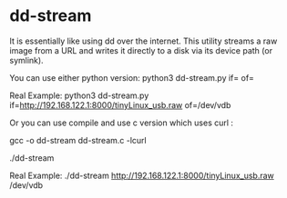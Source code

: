 # dd-stream
It is essentially like using dd over the internet. This utility streams a raw image from a URL and writes it directly to a disk via its device path (or symlink).

You can use either python version:
python3 dd-stream.py if=<url> of=<device>

Real Example:
python3 dd-stream.py if=http://192.168.122.1:8000/tinyLinux_usb.raw of=/dev/vdb

Or you can use compile and use c version which uses curl : 

gcc -o dd-stream dd-stream.c -lcurl

./dd-stream <url> <device> 

Real Example:
./dd-stream http://192.168.122.1:8000/tinyLinux_usb.raw /dev/vdb
